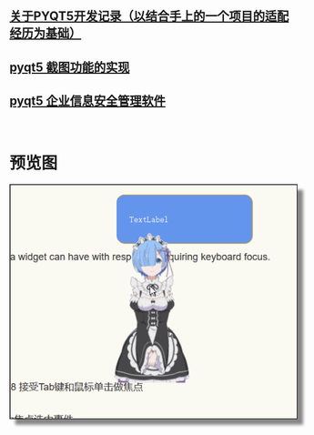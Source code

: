 
## [关于PYQT5开发记录（以结合手上的一个项目的适配经历为基础）][1]
## [ pyqt5 截图功能的实现 ][2]
## [ pyqt5 企业信息安全管理软件 ][3]

[1]:https://www.jianshu.com/u/e410909d5b98
[2]:https://github.com/frankcreating/frankcreating.github.io/blob/master/pyqt/pyqt5-cut-picture.md
[3]:https://github.com/frankcreating/SECURITY-CHECK
<br>
# 预览图

<img style="box-shadow: 10px 10px 5px #888888;border: 1px solid black;" src="https://raw.githubusercontent.com/frankcreating/leiMu_-/master/gif/focus.gif"/>

